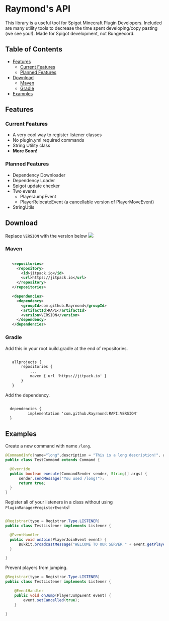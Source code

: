 # Raymond's API

This library is a useful tool for Spigot Minecraft Plugin Developers. Included are many utility tools to decrease the time spent developing/copy pasting (we see you!). Made for Spigot development, not Bungeecord.

## Table of Contents
* [Features](https://github.com/Rayrnond/RAPI/tree/master#features)
  * [Current Features](https://github.com/Rayrnond/RAPI/tree/master#current-features)
  * [Planned Features](https://github.com/Rayrnond/RAPI/tree/master#planned-features)
* [Download](https://github.com/Rayrnond/RAPI/tree/master#download)
  * [Maven](https://github.com/Rayrnond/RAPI/tree/master#maven)
  * [Gradle](https://github.com/Rayrnond/RAPI/tree/master#gradle)
* [Examples](https://github.com/Rayrnond/RAPI/tree/master#examples)


## Features

### Current Features

* A very cool way to register listener classes
* No plugin.yml required commands
* String Utility class
* **More Soon!**

### Planned Features
 * Dependency Downloader
 * Dependency Loader
 * Spigot update checker
 * Two events
    * PlayerJumpEvent
    * PlayerRelocateEvent (a cancellable version of PlayerMoveEvent)
 * StringUtils
 
 
## Download

Replace ``VERSION`` with the version below
[![](https://jitpack.io/v/Rayrnond/RAPI.svg)](https://jitpack.io/#Rayrnond/RAPI)

### Maven
 
 ```xml

    <repositories>
	  <repository>
	    <id>jitpack.io</id>
	    <url>https://jitpack.io</url>
	  </repository>
    </repositories>

    <dependencies>  
	  <dependency>
	    <groupId>com.github.Rayrnond</groupId>
	    <artifactId>RAPI</artifactId>
	    <version>VERSION</version>
	  </dependency>
    </dependencies>  
```
 
 ### Gradle
 
 Add this in your root build.gradle at the end of repositories.
 
 ```xml

	allprojects {
		repositories {
			...
			maven { url 'https://jitpack.io' }
		}
	}
  ```
  
  Add the dependency.
  
  ```xml
  
  	dependencies {
	        implementation 'com.github.Rayrnond:RAPI:VERSION'
	}
  ```
  
  ## Examples
  
  Create a new command with name ``/long``.
  ```java
@CommandInfo(name="long",description = "This is a long description!", aliases = {"l","longcommand"})
public class TestCommand extends Command {

    @Override
    public boolean execute(CommandSender sender, String[] args) {
        sender.sendMessage("You used /long!");
        return true;
    }
}
  ```
  
  Register all of your listeners in a class without using ``PluginManager#registerEvents``!
  ```java
  
@Registrar(type = Registrar.Type.LISTENER)
public class TestListener implements Listener {

    @EventHandler
    public void onJoin(PlayerJoinEvent event) {
        Bukkit.broadcastMessage("WELCOME TO OUR SERVER " + event.getPlayer().getName()+"!");
    }

}
```


Prevent players from jumping.
```java
@Registrar(type = Registrar.Type.LISTENER)
public class TestListener implements Listener {

    @EventHandler
    public void onJump(PlayerJumpEvent event) {
        event.setCancelled(true);
    }
    
}
```
